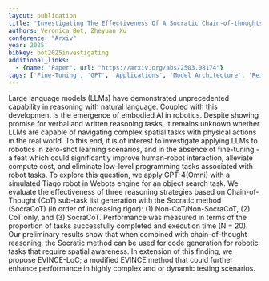 ```yaml
---
layout: publication
title: 'Investigating The Effectiveness Of A Socratic Chain-of-thoughts Reasoning Method For Task Planning In Robotics, A Case Study'
authors: Veronica Bot, Zheyuan Xu
conference: "Arxiv"
year: 2025
bibkey: bot2025investigating
additional_links:
  - {name: "Paper", url: "https://arxiv.org/abs/2503.08174"}
tags: ['Fine-Tuning', 'GPT', 'Applications', 'Model Architecture', 'Reinforcement Learning', 'Training Techniques', 'Pretraining Methods']
---
```

Large language models (LLMs) have demonstrated unprecedented capability in
reasoning with natural language. Coupled with this development is the emergence
of embodied AI in robotics. Despite showing promise for verbal and written
reasoning tasks, it remains unknown whether LLMs are capable of navigating
complex spatial tasks with physical actions in the real world. To this end, it
is of interest to investigate applying LLMs to robotics in zero-shot learning
scenarios, and in the absence of fine-tuning - a feat which could significantly
improve human-robot interaction, alleviate compute cost, and eliminate
low-level programming tasks associated with robot tasks.
  To explore this question, we apply GPT-4(Omni) with a simulated Tiago robot
in Webots engine for an object search task. We evaluate the effectiveness of
three reasoning strategies based on Chain-of-Thought (CoT) sub-task list
generation with the Socratic method (SocraCoT) (in order of increasing rigor):
(1) Non-CoT/Non-SocraCoT, (2) CoT only, and (3) SocraCoT. Performance was
measured in terms of the proportion of tasks successfully completed and
execution time (N = 20). Our preliminary results show that when combined with
chain-of-thought reasoning, the Socratic method can be used for code generation
for robotic tasks that require spatial awareness. In extension of this finding,
we propose EVINCE-LoC; a modified EVINCE method that could further enhance
performance in highly complex and or dynamic testing scenarios.
